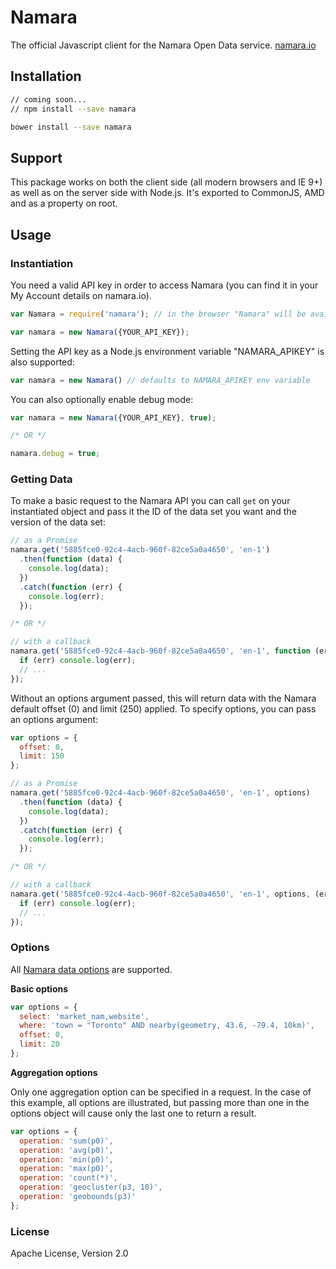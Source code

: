 Namara
======

The official Javascript client for the Namara Open Data service. [namara.io](https://namara.io)

## Installation

```bash
// coming soon...
// npm install --save namara
```
```bash
bower install --save namara
```

## Support

This package works on both the client side (all modern browsers and IE 9+) as well as on the server side with Node.js. It's exported to CommonJS, AMD and as a property on root.

## Usage

### Instantiation

You need a valid API key in order to access Namara (you can find it in your My Account details on namara.io).

```javascript
var Namara = require('namara'); // in the browser "Namara" will be available globally

var namara = new Namara({YOUR_API_KEY});
```

Setting the API key as a Node.js environment variable "NAMARA_APIKEY" is also supported:

```javascript
var namara = new Namara() // defaults to NAMARA_APIKEY env variable
```

You can also optionally enable debug mode:

```javascript
var namara = new Namara({YOUR_API_KEY}, true);

/* OR */

namara.debug = true;
```

### Getting Data

To make a basic request to the Namara API you can call `get` on your instantiated object and pass it the ID of the data set you want and the version of the data set:

```javascript
// as a Promise
namara.get('5885fce0-92c4-4acb-960f-82ce5a0a4650', 'en-1')
  .then(function (data) {
    console.log(data);
  })
  .catch(function (err) {
    console.log(err);
  });

/* OR */

// with a callback
namara.get('5885fce0-92c4-4acb-960f-82ce5a0a4650', 'en-1', function (err, data) {
  if (err) console.log(err);
  // ...
});
```

Without an options argument passed, this will return data with the Namara default offset (0) and limit (250) applied. To specify options, you can pass an options argument:

```javascript
var options = {
  offset: 0,
  limit: 150
};

// as a Promise
namara.get('5885fce0-92c4-4acb-960f-82ce5a0a4650', 'en-1', options)
  .then(function (data) {
    console.log(data);
  })
  .catch(function (err) {
    console.log(err);
  });

/* OR */

// with a callback
namara.get('5885fce0-92c4-4acb-960f-82ce5a0a4650', 'en-1', options, (err, data) => {
  if (err) console.log(err);
  // ...
});
```


### Options

All [Namara data options](http://namara.io/#/api) are supported.

**Basic options**

```javascript
var options = {
  select: 'market_nam,website',
  where: 'town = "Toronto" AND nearby(geometry, 43.6, -79.4, 10km)',
  offset: 0,
  limit: 20
};
```

**Aggregation options**

Only one aggregation option can be specified in a request. In the case of this example, all options are illustrated, but passing more than one in the options object will cause only the last one to return a result.

```javascript
var options = {
  operation: 'sum(p0)',
  operation: 'avg(p0)',
  operation: 'min(p0)',
  operation: 'max(p0)',
  operation: 'count(*)',
  operation: 'geocluster(p3, 10)',
  operation: 'geobounds(p3)'
};
```

### License

Apache License, Version 2.0
